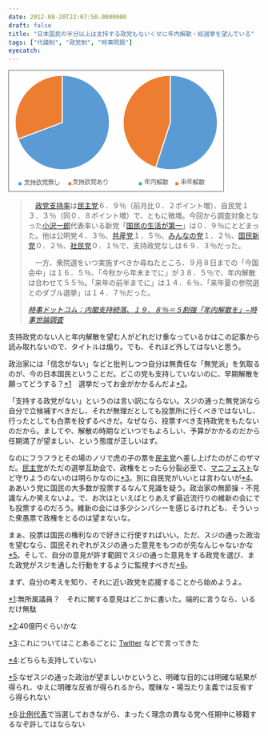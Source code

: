 ```yaml
---
date: 2012-08-20T22:07:50.0000000
draft: false
title: "日本国民の半分以上は支持する政党もないくせに年内解散・総選挙を望んでいる"
tags: ["代議制", "政党制", "時事問題"]
eyecatch: 
---
```

<p><img src="20120820213338.png" alt="f:id:daruyanagi:20120820213338p:plain" title="f:id:daruyanagi:20120820213338p:plain" class="hatena-fotolife"></p>

<blockquote cite="http://www.jiji.com/jc/zc?k=201208/2012081600557">
<p>　<a class="keyword" href="http://d.hatena.ne.jp/keyword/%C0%AF%C5%DE%BB%D9%BB%FD%CE%A8">政党支持率</a>は<a class="keyword" href="http://d.hatena.ne.jp/keyword/%CC%B1%BC%E7%C5%DE">民主党</a>６．９％（前月比０．２ポイント増）、自民党１３．３％（同０．８ポイント増）で、ともに微増。今回から調査対象となった<a class="keyword" href="http://d.hatena.ne.jp/keyword/%BE%AE%C2%F4%B0%EC%CF%BA">小沢一郎</a>代表率いる新党「<a class="keyword" href="http://d.hatena.ne.jp/keyword/%B9%F1%CC%B1%A4%CE%C0%B8%B3%E8%A4%AC%C2%E8%B0%EC">国民の生活が第一</a>」は０．９％にとどまった。他は公明党４．３％、<a class="keyword" href="http://d.hatena.ne.jp/keyword/%B6%A6%BB%BA%C5%DE">共産党</a>１．５％、<a class="keyword" href="http://d.hatena.ne.jp/keyword/%A4%DF%A4%F3%A4%CA%A4%CE%C5%DE">みんなの党</a>１．２％、<a class="keyword" href="http://d.hatena.ne.jp/keyword/%B9%F1%CC%B1%BF%B7%C5%DE">国民新党</a>０．２％、<a class="keyword" href="http://d.hatena.ne.jp/keyword/%BC%D2%CC%B1%C5%DE">社民党</a>０．１％で、支持政党なしは６９．３％だった。</p><p>　一方、衆院選をいつ実施すべきか尋ねたところ、９月８日までの「今国会中」は１６．５％、「今秋から年末までに」が３８．５％で、年内解散は合わせて５５％。「来年の前半までに」は１４．６％、「来年夏の参院選とのダブル選挙」は１４．７％だった。</p>

<cite><a href="http://www.jiji.com/jc/zc?k=201208/2012081600557">&#x6642;&#x4E8B;&#x30C9;&#x30C3;&#x30C8;&#x30B3;&#x30E0;&#xFF1A;&#x5185;&#x95A3;&#x652F;&#x6301;&#x7D9A;&#x843D;&#x3001;&#xFF11;&#xFF19;&#xFF0E;&#xFF18;&#xFF05;&#xFF1D;&#xFF15;&#x5272;&#x5F37;&#x300C;&#x5E74;&#x5185;&#x89E3;&#x6563;&#x3092;&#x300D;&minus;&#x6642;&#x4E8B;&#x4E16;&#x8AD6;&#x8ABF;&#x67FB;</a></cite>
</blockquote>
<p>支持政党のない人と年内解散を望む人がどれだけ重なっているかはこの記事から読み取れないので、タイトルは煽り。でも、それほど外してはないと思う。</p><p>政治家には「信念がない」などと批判しつつ自分は無責任な「無党派」を気取るのが、今の日本国民ということだ。どこの党も支持していないのに、早期解散を願ってどうする？<a href="#f1" name="fn1" title="無所属議員？　それに関する意見はどこかに書いた。端的に言うなら、いるだけ無駄">*1</a>　選挙だってお金がかかるんだよ<a href="#f2" name="fn2" title="40億円ぐらいかな">*2</a>。</p><p>「支持する政党がない」というのは言い訳にならない。スジの通った無党派なら自分で立候補すべきだし、それが無理だとしても投票所に行くべきではないし、行ったとしても白票を投ずるべきだ。なぜなら、投票すべき支持政党をもたないのだから。ましてや、解散の時期などいつでもよろしい、予算がかかるのだから任期満了が望ましい、という態度が正しいはず。</p><p>なのにフラフラとその場のノリで虎の子の票を<a class="keyword" href="http://d.hatena.ne.jp/keyword/%CC%B1%BC%E7%C5%DE">民主党</a>へ差し上げたのがこのザマだ。<a class="keyword" href="http://d.hatena.ne.jp/keyword/%CC%B1%BC%E7%C5%DE">民主党</a>がただの選挙互助会で、政権をとったら分裂必至で、<a class="keyword" href="http://d.hatena.ne.jp/keyword/%A5%DE%A5%CB%A5%D5%A5%A7%A5%B9%A5%C8">マニフェスト</a>など守りようのないのは明らかなのに<a href="#f3" name="fn3" title="これについてはことあるごとに Twitter などで言ってきた">*3</a>。別に自民党がいいとは言わないが<a href="#f4" name="fn4" title="どちらも支持していない">*4</a>、ああいう党に国民の大多数が投票するなんて見識を疑う。政治家の無節操・不見識なんか笑えないよ。で、お次はといえばとりあえず最近流行りの維新の会にでも投票するのだろう。維新の会には多少シンパシーを感じるけれども、そういった衆愚票で政権をとるのは望まないな。</p><p>まぁ、投票は国民の権利なので好きに行使すればいい。ただ、スジの通った政治を望むなら、国民それぞれがスジの通った意見をもつのが先なんじゃないかな<a href="#f5" name="fn5" title="なぜスジの通った政治が望ましいかというと、明確な目的には明確な結果が得られ、ゆえに明確な反省が得られるから。曖昧な・場当たり主義では反省すら得られない">*5</a>。そして、自分の意見が許す範囲でスジの通った意見をする政党を選び、また政党がスジを通した行動をするように監視すべきだ<a href="#f6" name="fn6" title="比例代表で当選しておきながら、まったく理念の異なる党へ任期中に移籍するなぞ許してはならない">*6</a>。</p><p>まず、自分の考えを知り、それに近い政党を応援することから始めようよ。</p>
<div class="footnote">
<p class="footnote"><a href="#fn1" name="f1" class="footnote-number">*1</a><span class="footnote-delimiter">:</span><span class="footnote-text">無所属議員？　それに関する意見はどこかに書いた。端的に言うなら、いるだけ無駄</span></p>
<p class="footnote"><a href="#fn2" name="f2" class="footnote-number">*2</a><span class="footnote-delimiter">:</span><span class="footnote-text">40億円ぐらいかな</span></p>
<p class="footnote"><a href="#fn3" name="f3" class="footnote-number">*3</a><span class="footnote-delimiter">:</span><span class="footnote-text">これについてはことあるごとに <a class="keyword" href="http://d.hatena.ne.jp/keyword/Twitter">Twitter</a> などで言ってきた</span></p>
<p class="footnote"><a href="#fn4" name="f4" class="footnote-number">*4</a><span class="footnote-delimiter">:</span><span class="footnote-text">どちらも支持していない</span></p>
<p class="footnote"><a href="#fn5" name="f5" class="footnote-number">*5</a><span class="footnote-delimiter">:</span><span class="footnote-text">なぜスジの通った政治が望ましいかというと、明確な目的には明確な結果が得られ、ゆえに明確な反省が得られるから。曖昧な・場当たり主義では反省すら得られない</span></p>
<p class="footnote"><a href="#fn6" name="f6" class="footnote-number">*6</a><span class="footnote-delimiter">:</span><span class="footnote-text"><a class="keyword" href="http://d.hatena.ne.jp/keyword/%C8%E6%CE%E3%C2%E5%C9%BD">比例代表</a>で当選しておきながら、まったく理念の異なる党へ任期中に移籍するなぞ許してはならない</span></p>
</div>